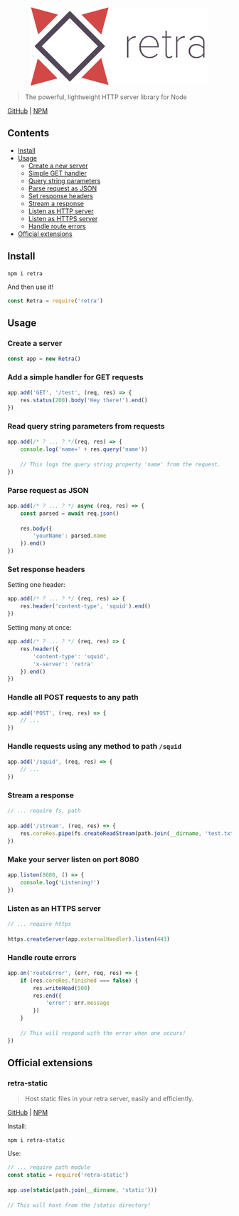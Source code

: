 <p align="center" style="text-align: center;"><img src="https://github.com/ethanent/retra/blob/master/media/logo.png?raw=true" width="400"/></p>

> The powerful, lightweight HTTP server library for Node

[GitHub](https://www.npmjs.com/package/retra) | [NPM](https://www.npmjs.com/package/retra)

## Contents

- [Install](#install)
- [Usage](#usage)
	- [Create a new server](#create-a-server)
	- [Simple GET handler](#add-a-simple-handler-for-get-requests)
	- [Query string parameters](#read-query-string-parameters-from-requests)
	- [Parse request as JSON](#parse-request-as-json)
	- [Set response headers](#set-response-headers)
	- [Stream a response](#stream-a-response)
	- [Listen as HTTP server](#make-your-server-listen-on-port-8080)
	- [Listen as HTTPS server](#listen-as-an-https-server)
	- [Handle route errors](#handle-route-errors)
- [Official extensions](#official-extensions)

## Install

```shell
npm i retra
```

And then use it!

```js
const Retra = require('retra')
```

## Usage

### Create a server

```js
const app = new Retra()
```

### Add a simple handler for GET requests

```js
app.add('GET', '/test', (req, res) => {
	res.status(200).body('Hey there!').end()
})
```

### Read query string parameters from requests

```js
app.add(/* ? ... ? */(req, res) => {
	console.log('name=' + res.query('name'))

	// This logs the query string property 'name' from the request.
})
```

### Parse request as JSON

```js
app.add(/* ? ... ? */ async (req, res) => {
	const parsed = await req.json()

	res.body({
		'yourName': parsed.name
	}).end()
})
```

### Set response headers

Setting one header:

```js
app.add(/* ? ... ? */ (req, res) => {
	res.header('content-type', 'squid').end()
})
```

Setting many at once:

```js
app.add(/* ? ... ? */ (req, res) => {
	res.header({
		'content-type': 'squid',
		'x-server': 'retra'
	}).end()
})
```

### Handle all POST requests to any path

```js
app.add('POST', (req, res) => {
	// ...
})
```

### Handle requests using any method to path `/squid`

```js
app.add('/squid', (req, res) => {
	// ...
})
```

### Stream a response

```js
// ... require fs, path

app.add('/stream', (req, res) => {
	res.coreRes.pipe(fs.createReadStream(path.join(__dirname, 'test.txt')))
})
```

### Make your server listen on port 8080

```js
app.listen(8080, () => {
	console.log('Listening!')
})
```

### Listen as an HTTPS server

```js
// ... require https

https.createServer(app.externalHandler).listen(443)
```

### Handle route errors

```js
app.on('routeError', (err, req, res) => {
	if (res.coreRes.finished === false) {
		res.writeHead(500)
		res.end({
			'error': err.message
		})
	}

	// This will respond with the error when one occurs!
})
```

## Official extensions

### retra-static
> Host static files in your retra server, easily and efficiently.

[GitHub](https://github.com/ethanent/retra-static) | [NPM](https://www.npmjs.com/package/retra-static)

Install:

```shell
npm i retra-static
```

Use:

```js
// ... require path module
const static = require('retra-static')

app.use(static(path.join(__dirname, 'static')))

// This will host from the /static directory!
```